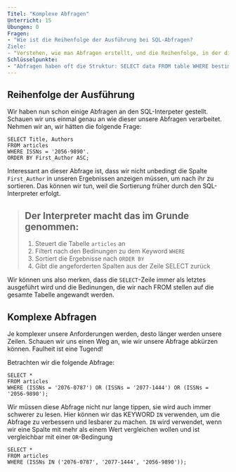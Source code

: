 ```yaml
---
Titel: "Komplexe Abfragen"
Unterricht: 15
Übungen: 0
Fragen:
- "Wie ist die Reihenfolge der Ausführung bei SQL-Abfragen?
Ziele:
- "Verstehen, wie man Abfragen erstellt, und die Reihenfolge, in der die Teile erstellt werden.
Schlüsselpunkte:
- "Abfragen haben oft die Struktur: SELECT data FROM table WHERE bestimmte Kriterien vorhanden sind". 
---
```


## Reihenfolge der Ausführung

Wir haben nun schon einige Abfragen an den SQL-Interpeter gestellt. Schauen wir uns einmal genau an 
wie dieser unsere Abfragen verarbeitet. Nehmen wir an, wir hätten die folgende Frage:

~~~
SELECT Title, Authors
FROM articles
WHERE ISSNs = '2056-9890'.
ORDER BY First_Author ASC;
~~~

Interessant an dieser Abfrage ist, dass wir nicht unbedingt die Spalte `First_Author` in unseren Ergebnissen anzeigen müssen, um nach ihr zu sortieren. 
Das können wir tun, weil die Sortierung früher durch den SQL-Interpreter erfolgt.

> ## Der Interpreter macht das im Grunde genommen:
> 1. Steuert die Tabelle `articles` an
> 1. Filtert nach den Bedinungen zu dem Keyword `WHERE`
> 2. Sortiert die Ergebnisse nach `ORDER BY`
> 3. Gibt die angeforderten Spalten aus der Zeile SELECT zurück

Wir können uns also merken, dass die `SELECT`-Zeile immer als letztes ausgeführt wird und die Bedinungen, die 
wir nach FROM stellen auf die gesamte Tabelle angewandt werden.

## Komplexe Abfragen

Je komplexer unsere Anforderungen werden, desto länger werden unsere Zeilen. 
Schauen wir uns einen Weg an, wie wir unsere Abfrage abkürzen können. Faulheit ist eine Tugend! 

Betrachten wir die folgende Abfrage:

~~~
SELECT *
FROM articles
WHERE (ISSNs = '2076-0787') OR (ISSNs = '2077-1444') OR (ISSNs = '2056-9890');
~~~

Wir müssen diese Abfrage nicht nur lange tippen, sie wird auch immer schwerer zu lesen. 
Hier können wir das KEYWORD `IN` verwenden, um die Abfrage zu verbessern und lesbarer zu machen.
`IN` wird verwendet, wenn wir eine Spalte mit mehr als einem Wert vergleichen wollen und ist vergleichbar mit einer `OR`-Bedingung

~~~
SELECT *
FROM articles
WHERE (ISSNs IN ('2076-0787', '2077-1444', '2056-9890'));
~~~
